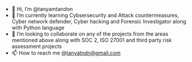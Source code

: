 - 👋 Hi, I’m @tanyamtandon
- 🌱 I’m currently learning Cybsersecurity and Attack countermeasures, Cyber network defender, Cyber hacking and Forensic Investigator along with Python language
- 💞️ I’m looking to collaborate on any of the projects from the areas mentioned above along with SOC 2, ISO 27001 and third party risk assessment projects
- 📫 How to reach me @tanyatndn@gmail.com

<!---
tanyamtandon/tanyamtandon is a ✨ special ✨ repository because its `README.md` (this file) appears on your GitHub profile.
You can click the Preview link to take a look at your changes.
--->
